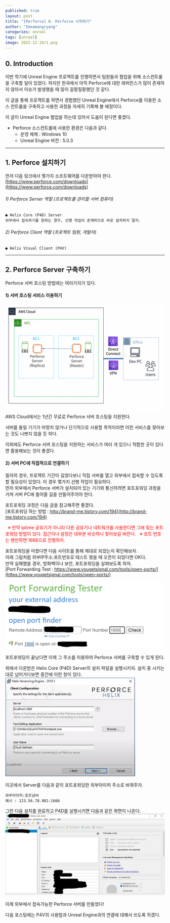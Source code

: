 ```yaml
---
published: true
layout: post
title: "[Perforce] 0. Perforce 시작하기"
author: "Imeamangryang"
categories: unreal
tags: [unreal]
image: 2022-12-24/1.png
---
```


## 0. Introduction
이번 학기에 Unreal Engine 프로젝트를 진행하면서 팀원들과 협업을 위해 소스컨트롤을 구축할 일이 있었다. 하지만 한국에서 아직 Perforce에 대한 레퍼런스가 많이 존재하지 않아서 이슈가 발생했을 때 많이 갈팡질팡했던 것 같다.

이 글을 통해 프로젝트를 하면서 경험했던 Unreal Engine에서 Perforce를 이용한 소스 컨트롤을 구축하고 사용한 과정을 자세히 기록해 볼 예정이다.

이 글이 Unreal Engine 협업을 하는데 있어서 도움이 된다면 좋겠다.

* Perforce 소스컨트롤에 사용한 환경은 다음과 같다.
    * 운영 체제 : Windows 10 
    * Unreal Engine 버전 : 5.0.3

***

## 1. Perforce 설치하기
먼저 다음 링크에서 몇가지 소프트웨어를 다운받아야 한다.
[https://www.perforce.com/downloads](https://www.perforce.com/downloads)

###### 1) Perforce Server 역할 (프로젝트를 관리할 서버 컴퓨터)
    ● Helix Core (P4D) Server
    외부에서 접속하기를 원하는 경우, 선행 작업이 존재하므로 바로 설치하지 말자.


###### 2) Perforce Client 역할 (프로젝트 팀원, 개발자)
    ● Helix Visual Client (P4V)


***

## 2. Perforce Server 구축하기
Perforce 서버 호스팅 방법에는 여러가지가 있다.

#### 1) 서버 호스팅 서비스 이용하기
![](/assets/img/2022-12-24/2.png)
AWS Cloud에서는 1년간 무료로 Perforce 서버 호스팅을 지원한다.

서버를 돌릴 기기가 마땅치 않거나 단기적으로 사용할 목적이라면 이런 서비스를 찾아보는 것도 나쁘지 않을 듯 하다.

이외에도 Perforce 서버 호스팅을 지원하는 서비스가 여러 개 있으니 적합한 곳이 있다면 활용해보는 것이 좋겠다.

#### 2) 서버 PC에 직접적으로 연결하기
필자의 경우, 프로젝트 기간이 길었다보니 직접 서버를 열고 외부에서 접속할 수 있도록 할 필요성이 있었다. 이 경우 몇가지 선행 작업이 필요하다.  
먼저 외부에서 Perforce 서버가 설치되어 있는 기기와 통신하려면 포트포워딩 과정을 거쳐 서버 PC에 들어올 길을 만들어주어야 한다.

포트포워딩 과정은 다음 글을 참고해주면 좋겠다.  
[포트포워딩 하는 방법 : http://brand-me.tistory.com/194](http://brand-me.tistory.com/194)

<span style = "color : red">&nbsp;  ※ 만약 iptime 공유기가 아니라 다른 공유기나 네트워크를 사용한다면 그에 맞는 포트포워딩 방법이 있다. 접근이나 설정은 대부분 비슷하니 찾아보길 바란다.
&nbsp; ※ 포트 번호는 왠만하면 1666으로 진행하자.</span> 

포트포워딩을 마쳤다면 다음 사이트를 통해 제대로 되었는지 확인해보자.  
아래 그림처럼 외부IP주소:포트번호로 테스트 했을 때 오픈이 되었다면 OK다.  
만약 실패했을 경우, 방화벽이나 보안, 포트포워딩을 살펴보도록 하자.  
[Port Forwarding Test : https://www.yougetsignal.com/tools/open-ports/](https://www.yougetsignal.com/tools/open-ports/)  

![](/assets/img/2022-12-24/3.PNG)  


포트포워딩이 끝났다면 이제 그 주소를 이용하여 Perforce 서버를 구축할 수 있게 된다.

위에서 다운받은 Helix Core (P4D) Server의 설치 파일을 실행시키자.
설치 중 시키는대로 넘어가다보면 중간에 이런 창이 있다.
![](/assets/img/2022-12-24/4.PNG)  

이곳에서 Server를 다음과 같이 포트포워딩한 외부아이피 주소로 바꿔주자.
```
외부아이피:포트넘버
예시 : 123.56.78.981:1666
```
그런 다음 설치를 완료하고 P4D를 실행시키면 다음과 같은 화면이 나온다.
![](/assets/img/2022-12-24/5.jpg)

이제 외부에서 접속가능한 Perforce 서버를 만들었다!

다음 포스팅에는 P4V의 사용법과 Unreal Engine과의 연결에 대해서 쓰도록 하겠다.

















